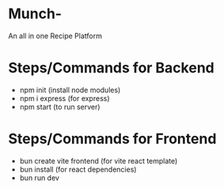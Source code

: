 # Munch-
An all in one Recipe Platform

# Steps/Commands for Backend
- npm init (install node modules)
- npm i express (for express)
- npm start (to run server)

# Steps/Commands for Frontend
- bun create vite frontend (for vite react template)
- bun install (for react dependencies)
- bun run dev



